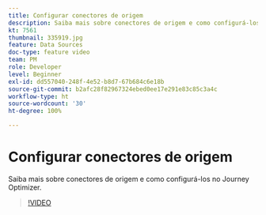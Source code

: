 ```yaml
---
title: Configurar conectores de origem
description: Saiba mais sobre conectores de origem e como configurá-los no Journey Optimizer.
kt: 7561
thumbnail: 335919.jpg
feature: Data Sources
doc-type: feature video
team: PM
role: Developer
level: Beginner
exl-id: dd557040-248f-4e52-b8d7-67b684c6e18b
source-git-commit: b2afc28f82967324ebed0ee17e291e83c85c3a4c
workflow-type: ht
source-wordcount: '30'
ht-degree: 100%

---
```


# Configurar conectores de origem

Saiba mais sobre conectores de origem e como configurá-los no Journey Optimizer.

>[!VIDEO](https://video.tv.adobe.com/v/335919?quality=12&learn=on)

